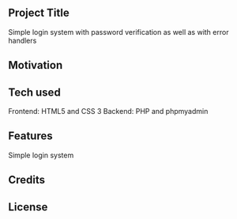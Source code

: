 ## Project Title

Simple login system with password verification as well as with error handlers

## Motivation

## Tech used

Frontend: HTML5 and CSS 3
Backend: PHP and phpmyadmin

## Features

Simple login system

## Credits

## License

